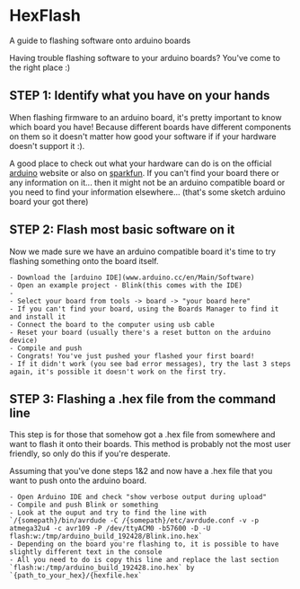 # HexFlash
A guide to flashing software onto arduino boards

Having trouble flashing software to your arduino boards? You've come to the right place :)

## STEP 1: Identify what you have on your hands
When flashing firmware to an arduino board, it's pretty important to know which board you have! Because different boards have different components on them so it doesn't matter how good your software if if your hardware doesn't support it :).

A good place to check out what your hardware can do is on the official [arduino](www.arduino.cc) website or also on [sparkfun](www.sparkfun.com). If you can't find your board there or any information on it... then it might not be an arduino compatible board or you need to find your information elsewhere... (that's some sketch arduino board your got there) 

## STEP 2: Flash most basic software on it
Now we made sure we have an arduino compatible board it's time to try flashing something onto the board itself.

	- Download the [arduino IDE](www.arduino.cc/en/Main/Software) 
	- Open an example project - Blink(this comes with the IDE)
	-  
	- Select your board from tools -> board -> "your board here"
	- If you can't find your board, using the Boards Manager to find it and install it
	- Connect the board to the computer using usb cable
	- Reset your board (usually there's a reset button on the arduino device)
	- Compile and push
	- Congrats! You've just pushed your flashed your first board!
	- If it didn't work (you see bad error messages), try the last 3 steps again, it's possible it doesn't work on the first try.

## STEP 3: Flashing a .hex file from the command line
This step is for those that somehow got a .hex file from somewhere and want to flash it onto their boards. This method is probably not the most user friendly, so only do this if you're desperate.

Assuming that you've done steps 1&2 and now have a .hex file that you want to push onto the arduino board.   

	- Open Arduino IDE and check "show verbose output during upload"
	- Compile and push Blink or something
	- Look at the ouput and try to find the line with 
	`/{somepath}/bin/avrdude -C /{somepath}/etc/avrdude.conf -v -p atmega32u4 -c avr109 -P /dev/ttyACM0 -b57600 -D -U flash:w:/tmp/arduino_build_192428/Blink.ino.hex` 
	- Depending on the board you're flashing to, it is possible to have slightly different text in the console
	- All you need to do is copy this line and replace the last section `flash:w:/tmp/arduino_build_192428.ino.hex` by `{path_to_your_hex}/{hexfile.hex`
